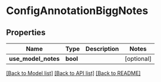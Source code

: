 # ConfigAnnotationBiggNotes

## Properties
Name | Type | Description | Notes
------------ | ------------- | ------------- | -------------
**use_model_notes** | **bool** |  | [optional] 

[[Back to Model list]](../README.md#documentation-for-models) [[Back to API list]](../README.md#documentation-for-api-endpoints) [[Back to README]](../README.md)

